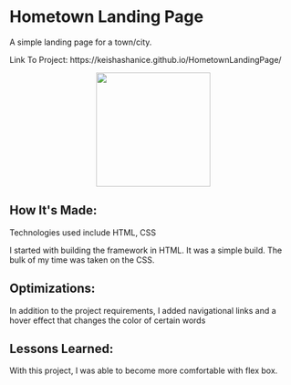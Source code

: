 <h1>Hometown Landing Page</h1>

<p>A simple landing page for a town/city.</p>
<p>Link To Project: https://keishashanice.github.io/HometownLandingPage/</p>

<div id="header" align="center">
  <img src="https://media.giphy.com/media/uB86ZyWQsnFSGYe2sA/giphy.gif" width="200"/>
</div>

<h2>How It's Made:</h2>
<p>Technologies used include HTML, CSS</p>
<p>I started with building the framework in HTML. It was a simple build. The bulk of my time was taken on the CSS. </p>

<h2>Optimizations:</h2>
<p>In addition to the project requirements, I added navigational links and a hover effect that changes the color of certain words</p>

<h2>Lessons Learned:</h2>
<p>With this project, I was able to become more comfortable with flex box.</p>
